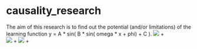 # causality_research
The aim of this research is to find out the potential (and/or limitations) of the learning function y = A * sin( B * sin( omega * x + phi) + C ).
<img src="https://render.githubusercontent.com/render/math?math=y=A*\sin(B*\sin(\Omega*x"> +  
<img src="https://render.githubusercontent.com/render/math?math=\Phi)"> + 
<img src="https://render.githubusercontent.com/render/math?math=C)"> +



